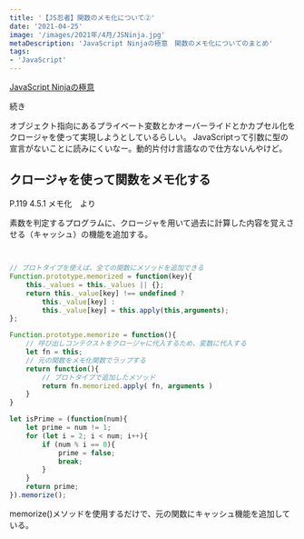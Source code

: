 ```yaml
---
title: '【JS忍者】関数のメモ化について②'
date: '2021-04-25'
image: '/images/2021年/4月/JSNinja.jpg'
metaDescription: 'JavaScript Ninjaの極意　関数のメモ化についてのまとめ'
tags: 
- 'JavaScript'
---
```



[JavaScript Ninjaの極意](https://www.amazon.co.jp/dp/B00ESXY9MA/ref=cm_sw_em_r_mt_dp_HRZDY2NZ5YNFZBDMZ89X)

続き

オブジェクト指向にあるプライベート変数とかオーバーライドとかカプセル化をクロージャを使って実現しようとしているらしい。
JavaScriptって引数に型の宣言がないことに読みにくいなー。動的片付け言語なので仕方ないんやけど。


## クロージャを使って関数をメモ化する

P.119
4.5.1 メモ化　より

素数を判定するプログラムに、クロージャを用いて過去に計算した内容を覚えさせる（キャッシュ）の機能を追加する。
##
```javascript

// プロトタイプを使えば、全ての関数にメソッドを追加できる
Function.prototype.memorized = function(key){
    this._values = this._values || {};
    return this._value[key] !== undefined ?
        this._value[key] :
        this._value[key] = this.apply(this,arguments);
};

Function.prototype.memorize = function(){
    // 呼び出しコンテクストをクロージャに代入するため、変数に代入する
    let fn = this;
    // 元の関数をメモ化関数でラップする
    return function(){
        // プロトタイプで追加したメソッド
        return fn.memorized.apply( fn, arguments )
    }
}

let isPrime = (function(num){
    let prime = num != 1;
    for (let i = 2; i < num; i++){
        if (num % i == 0){
            prime = false;
            break;
        }
    }
    return prime;
}).memorize();

```

memorize()メソッドを使用するだけで、元の関数にキャッシュ機能を追加している。
